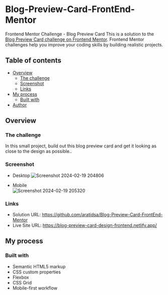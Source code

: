 # Blog-Preview-Card-FrontEnd-Mentor
Frontend Mentor Challenge - Blog Preview Card
This is a solution to the [Blog Preview Card challenge on Frontend Mentor](https://www.frontendmentor.io/challenges/blog-preview-card-ckPaj01IcS). Frontend Mentor challenges help you improve your coding skills by building realistic projects.

## Table of contents

- [Overview](#overview)
  - [The challenge](#the-challenge)
  - [Screenshot](#screenshot)
  - [Links](#links)
- [My process](#my-process)
  - [Built with](#built-with)
- [Author](#author)

## Overview

### The challenge
In this small project, build out this blog preview card and get it looking as close to the design as possible.. 

### Screenshot
- Desktop
  ![Screenshot 2024-02-19 204806](https://github.com/aratidsa/Blog-Preview-Card-FrontEnd-Mentor/assets/128802362/b27aec10-a16d-4305-b799-e4bf1436343c)
  
- Mobile  
![Screenshot 2024-02-19 205320](https://github.com/aratidsa/Blog-Preview-Card-FrontEnd-Mentor/assets/128802362/ba050b8c-2ba2-4740-b89d-917451278fda)

### Links

- Solution URL: https://github.com/aratidsa/Blog-Preview-Card-FrontEnd-Mentor
- Live Site URL: https://blog-preview-card-design-frontend.netlify.app/

## My process

### Built with

- Semantic HTML5 markup
- CSS custom properties
- Flexbox
- CSS Grid
- Mobile-first workflow
